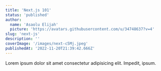 ```yaml
---
title: 'Next.js 101'
status: 'published'
author:
  name: 'Asaolu Elijah'
  picture: 'https://avatars.githubusercontent.com/u/34748637?v=4'
slug: 'next-js'
description: ''
coverImage: '/images/next-c5Mj.jpeg'
publishedAt: '2022-11-20T21:39:42.666Z'
---
```


Lorem ipsum dolor sit amet consectetur adipisicing elit. Impedit, ipsum.

